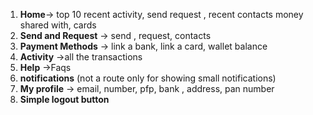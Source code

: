 1. **Home**-> top 10 recent activity, send request , recent contacts money shared with, cards
2. **Send and Request** -> send , request, contacts
3. **Payment Methods** -> link a bank, link a card, wallet balance
4. **Activity** ->all the transactions
5. **Help** ->Faqs
6. **notifications** (not a route only for showing small notifications)
7. **My profile** -> email, number, pfp, bank , address, pan number 
8. **Simple logout button**

